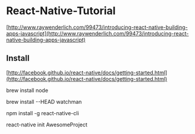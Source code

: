# React-Native-Tutorial
[http://www.raywenderlich.com/99473/introducing-react-native-building-apps-javascript](http://www.raywenderlich.com/99473/introducing-react-native-building-apps-javascript)

## Install
[http://facebook.github.io/react-native/docs/getting-started.html](http://facebook.github.io/react-native/docs/getting-started.html)

brew install node

brew install --HEAD watchman

npm install -g react-native-cli

react-native init AwesomeProject

